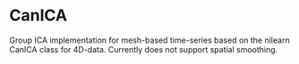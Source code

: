 # CanICA
Group ICA implementation for mesh-based time-series based on the nilearn CanICA class for 4D-data.  Currently does not support spatial smoothing.
